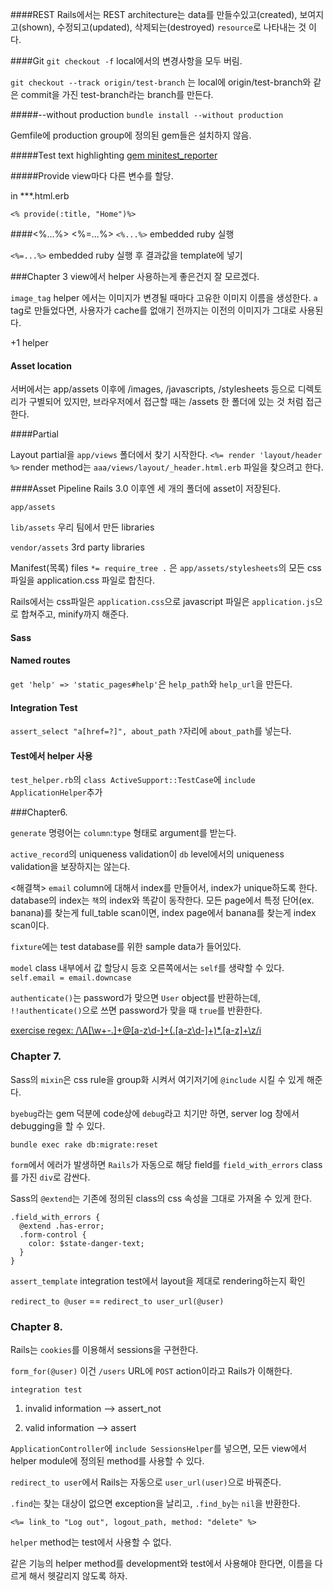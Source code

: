 ####REST
Rails에서는 REST architecture는 data를 만들수있고(created), 보여지고(shown), 수정되고(updated), 삭제되는(destroyed) `resource`로 나타내는 것 이다. 

####Git
`git checkout -f` local에서의 변경사항을 모두 버림.

`git checkout --track origin/test-branch` 는 local에 origin/test-branch와 같은 commit을 가진 test-branch라는 branch를 만든다.

#####--without production
`bundle install --without production`

Gemfile에 production group에 정의된 gem들은 설치하지 않음.

#####Test text highlighting
[gem minitest_reporter](http://chriskottom.com/blog/2014/06/dress-up-your-minitest-output/)

#####Provide
view마다 다른 변수를 할당.

in ***.html.erb

```
<% provide(:title, "Home")%>
```

####<%...%> <%=...%>
```<%...%>``` embedded ruby 실행

```<%=...%>``` embedded ruby 실행 후 결과값을 template에 넣기


###Chapter 3
view에서 helper 사용하는게 좋은건지 잘 모르겠다.

```image_tag``` helper 에서는 이미지가 변경될 때마다 고유한 이미지 이름을 생성한다. ```a``` tag로 만들었다면, 사용자가 cache를 없애기 전까지는 이전의 이미지가 그대로 사용된다.

+1 helper

#### Asset location

서버에서는 app/assets 이후에 /images, /javascripts, /stylesheets 등으로 디렉토리가 구별되어 있지만, 브라우저에서 접근할 때는 /assets 한 폴더에 있는 것 처럼 접근한다.

####Partial

Layout partial을 ```app/views``` 폴더에서 찾기 시작한다.
```<%= render 'layout/header %>``` render method는 ```aaa/views/layout/_header.html.erb``` 파일을 찾으려고 한다.


####Asset Pipeline
Rails 3.0 이후엔 세 개의 폴더에 asset이 저장된다. 

```app/assets``` 

```lib/assets``` 우리 팀에서 만든 libraries

 ```vendor/assets``` 3rd party libraries


Manifest(목록) files
```*= require_tree .``` 은 ```app/assets/stylesheets```의 모든 css 파일을 application.css 파일로 합친다.

Rails에서는 css파일은 ```application.css```으로 javascript 파일은 ```application.js```으로 합쳐주고, minify까지 해준다.


#### Sass
#### Named routes
```get 'help' => 'static_pages#help'```은 ```help_path```와 ```help_url```을 만든다.

#### Integration Test
`assert_select "a[href=?]", about_path` `?`자리에 `about_path`를 넣는다.

#### Test에서 helper 사용
```test_helper.rb```의 `class ActiveSupport::TestCase`에 `include ApplicationHelper`추가


###Chapter6.

`generate` 명령어는 `column`:`type` 형태로 argument를 받는다.

`active_record`의 uniqueness validation이 `db` level에서의 uniqueness validation을 보장하지는 않는다.

<해결책>
`email` column에 대해서 index를 만들어서, index가 unique하도록 한다.
database의 index는 `책`의 index와 똑같이 동작한다. 모든 page에서 특정 단어(ex. banana)를 찾는게 full_table scan이면, index page에서 banana를 찾는게 index scan이다.

`fixture`에는 test database를 위한 sample data가 들어있다.

`model` class 내부에서 값 할당시 등호 오른쪽에서는 `self`를 생략할 수 있다.
`self.email = email.downcase`

`authenticate()`는 password가 맞으면 `User` object를 반환하는데, `!!authenticate()`으로 쓰면 password가 맞을 때 `true`를 반환한다.

[exercise regex: /\A[\w+\-.]+@[a-z\d\-]+(\.[a-z\d\-]+)*\.[a-z]+\z/i](http://rubular.com/r/tOmhu2Cf3N)


### Chapter 7.

Sass의 `mixin`은 css rule을 group화 시켜서 여기저기에 `@include` 시킬 수 있게 해준다.

`byebug`라는 gem 덕분에 code상에 `debug`라고 치기만 하면, server log 창에서 debugging을 할 수 있다.

`bundle exec rake db:migrate:reset`

`form`에서 에러가 발생하면 `Rails`가 자동으로 해당 field를 `field_with_errors` class를 가진 `div`로 감싼다.

Sass의 `@extend`는 기존에 정의된 class의 css 속성을 그대로 가져올 수 있게 한다.

```
.field_with_errors {
  @extend .has-error;
  .form-control {
    color: $state-danger-text;
  }
}
```

`assert_template` integration test에서 layout을 제대로 rendering하는지 확인

`redirect_to @user` == `redirect_to user_url(@user)`



### Chapter 8.
Rails는 `cookies`를 이용해서 sessions을 구현한다.

`form_for(@user)` 이건 `/users` URL에 `POST` action이라고 Rails가 이해한다.

`integration test`

1. invalid information --> assert_not

2. valid information --> assert

`ApplicationController`에 `include SessionsHelper`를 넣으면, 모든 view에서 helper module에 정의된 method를 사용할 수 있다.

`redirect_to user`에서 Rails는 자동으로 `user_url(user)`으로 바꿔준다.

`.find`는 찾는 대상이 없으면 exception을 날리고, `.find_by`는 `nil`을 반환한다.

`<%= link_to "Log out", logout_path, method: "delete" %>`

`helper` method는 test에서 사용할 수 없다.

같은 기능의 helper method를 development와 test에서 사용해야 한다면, 이름을 다르게 해서 헷갈리지 않도록 하자.